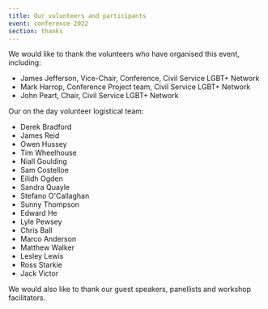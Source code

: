 ```yaml
---
title: Our volunteers and participants
event: conference-2022
section: thanks
---
```

We would like to thank the volunteers who have organised this event, including:

* James Jefferson, Vice-Chair, Conference, Civil Service LGBT+ Network
* Mark Harrop, Conference Project team, Civil Service LGBT+ Network
* J﻿ohn Peart, Chair, Civil Service LGBT+ Network

Our on the day volunteer logistical team:

* Derek Bradford 
* James Reid
* Owen Hussey
* Tim Wheelhouse
* Niall Goulding
* Sam Costelloe
* Eilidh Ogden
* Sandra Quayle
* Stefano O'Callaghan
* Sunny Thompson
* Edward He
* Lyle Pewsey
* Chris Ball 
* Marco Anderson
* Matthew Walker 
* Lesley Lewis
* Ross Starkie
* Jack Victor

We would also like to thank our guest speakers, panellists and workshop facilitators.